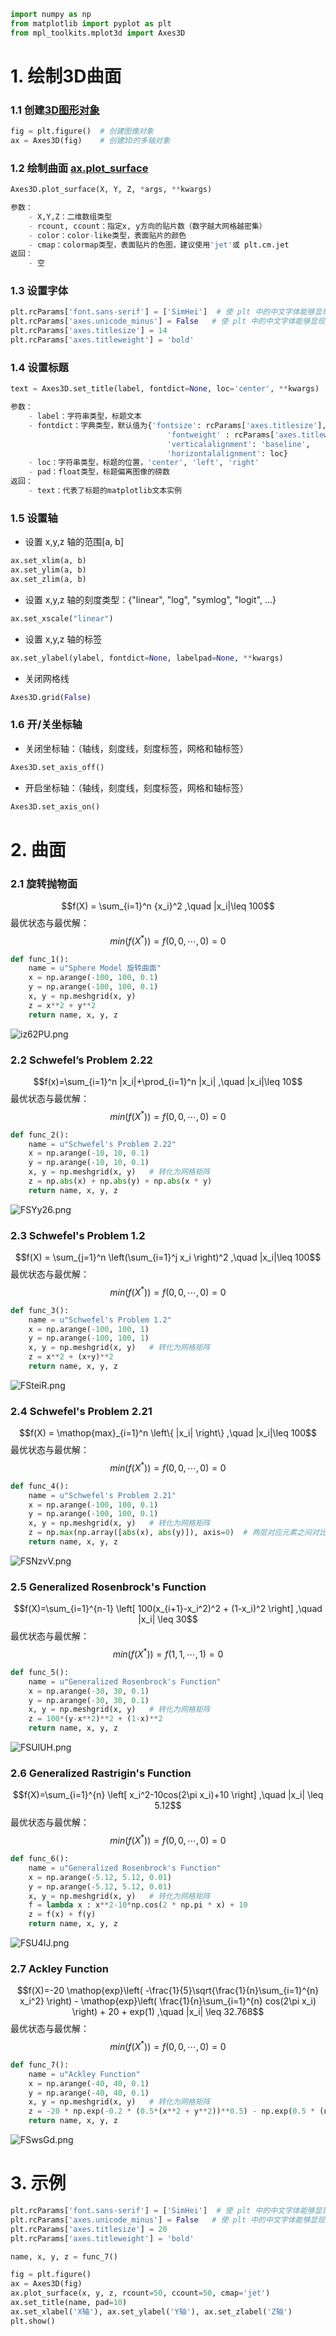 

```python
import numpy as np
from matplotlib import pyplot as plt
from mpl_toolkits.mplot3d import Axes3D
```

# 1. 绘制3D曲面

### 1.1 创建[3D图形对象](https://matplotlib.org/api/_as_gen/mpl_toolkits.mplot3d.axes3d.Axes3D.html?highlight=axes3d)


```python
fig = plt.figure()  # 创建图像对象
ax = Axes3D(fig)    # 创建3D的多轴对象
```


### 1.2 绘制曲面 [ax.plot_surface](https://matplotlib.org/mpl_toolkits/mplot3d/tutorial.html#surface-plots)

```python
Axes3D.plot_surface(X, Y, Z, *args, **kwargs)

参数：
    - X,Y,Z：二维数组类型
    - rcount, ccount：指定x, y方向的贴片数（数字越大网格越密集）
    - color：color-like类型，表面贴片的颜色
    - cmap：colormap类型，表面贴片的色图，建议使用'jet'或 plt.cm.jet
返回：
    - 空
```

### 1.3 设置字体

```python
plt.rcParams['font.sans-serif'] = ['SimHei']  # 使 plt 中的中文字体能够显现
plt.rcParams['axes.unicode_minus'] = False   # 使 plt 中的中文字体能够显现
plt.rcParams['axes.titlesize'] = 14
plt.rcParams['axes.titleweight'] = 'bold'
```

### 1.4 设置标题

```python
text = Axes3D.set_title(label, fontdict=None, loc='center', **kwargs)

参数：
    - label：字符串类型，标题文本
    - fontdict：字典类型，默认值为{'fontsize': rcParams['axes.titlesize'],
                                   'fontweight' : rcParams['axes.titleweight'],
                                   'verticalalignment': 'baseline',
                                   'horizontalalignment': loc}
    - loc：字符串类型，标题的位置，'center', 'left', 'right'
    - pad：float类型，标题偏离图像的磅数
返回：
    - text：代表了标题的matplotlib文本实例
```

### 1.5 设置轴

- 设置 x,y,z 轴的范围[a, b]
```python
ax.set_xlim(a, b)
ax.set_ylim(a, b)
ax.set_zlim(a, b)
```

- 设置 x,y,z 轴的刻度类型：{"linear", "log", "symlog", "logit", ...}
```python
ax.set_xscale("linear")
```

- 设置 x,y,z 轴的标签
```python
ax.set_ylabel(ylabel, fontdict=None, labelpad=None, **kwargs)
```

- 关闭网格线
```python
Axes3D.grid(False)
```

### 1.6 开/关坐标轴

- 关闭坐标轴：（轴线，刻度线，刻度标签，网格和轴标签）
```python
Axes3D.set_axis_off()
```

- 开启坐标轴：（轴线，刻度线，刻度标签，网格和轴标签）
```python
Axes3D.set_axis_on()
```

# 2. 曲面

### 2.1 旋转抛物面

 $$f(X) = \sum_{i=1}^n {x_i}^2 ,\quad |x_i|\leq 100$$
 最优状态与最优解：
 $$min \left( f(X^*) \right) =f(0,0,\cdots,0) = 0$$


```python
def func_1():
    name = u"Sphere Model 旋转曲面"
    x = np.arange(-100, 100, 0.1)
    y = np.arange(-100, 100, 0.1)
    x, y = np.meshgrid(x, y)
    z = x**2 + y**2
    return name, x, y, z
```

![iz62PU.png](https://s1.ax1x.com/2018/11/17/iz62PU.png)

### 2.2 Schwefel’s Problem 2.22

$$f(x)=\sum_{i=1}^n |x_i|+\prod_{i=1}^n |x_i| ,\quad |x_i|\leq 10$$
最优状态与最优解：
$$min \left( f(X^*) \right) =f(0,0,\cdots,0) = 0$$


```python
def func_2():
    name = u"Schwefel's Problem 2.22"
    x = np.arange(-10, 10, 0.1)
    y = np.arange(-10, 10, 0.1)
    x, y = np.meshgrid(x, y)   # 转化为网格矩阵
    z = np.abs(x) + np.abs(y) + np.abs(x * y)
    return name, x, y, z
```

![FSYy26.png](https://s1.ax1x.com/2018/11/18/FSYy26.png)

### 2.3 Schwefel's Problem 1.2

$$f(X) = \sum_{j=1}^n \left(\sum_{i=1}^j x_i \right)^2 ,\quad |x_i|\leq 100$$
最优状态与最优解：
$$min \left( f(X^*) \right) =f(0,0,\cdots,0) = 0$$


```python
def func_3():
    name = u"Schwefel's Problem 1.2"
    x = np.arange(-100, 100, 1)
    y = np.arange(-100, 100, 1)
    x, y = np.meshgrid(x, y)   # 转化为网格矩阵
    z = x**2 + (x+y)**2
    return name, x, y, z
```

![FSteiR.png](https://s1.ax1x.com/2018/11/18/FSteiR.png)

### 2.4 Schwefel's Problem 2.21

$$f(X) = \mathop{max}_{i=1}^n \left\{ |x_i| \right\} ,\quad |x_i|\leq 100$$
最优状态与最优解：
$$min \left( f(X^*) \right) =f(0,0,\cdots,0) = 0$$


```python
def func_4():
    name = u"Schwefel's Problem 2.21"
    x = np.arange(-100, 100, 0.1)
    y = np.arange(-100, 100, 0.1)
    x, y = np.meshgrid(x, y)   # 转化为网格矩阵
    z = np.max(np.array([abs(x), abs(y)]), axis=0)  # 两层对应元素之间对比
    return name, x, y, z
```

![FSNzvV.png](https://s1.ax1x.com/2018/11/18/FSNzvV.png)

### 2.5 Generalized Rosenbrock's Function

$$f(X)=\sum_{i=1}^{n-1} \left[ 100(x_{i+1}-x_i^2)^2 + (1-x_i)^2 \right] ,\quad |x_i| \leq 30$$
最优状态与最优解：
$$min \left( f(X^*) \right) =f(1,1,\cdots,1) = 0$$


```python
def func_5():
    name = u"Generalized Rosenbrock's Function"
    x = np.arange(-30, 30, 0.1)
    y = np.arange(-30, 30, 0.1)
    x, y = np.meshgrid(x, y)   # 转化为网格矩阵
    z = 100*(y-x**2)**2 + (1-x)**2
    return name, x, y, z
```

![FSUlUH.png](https://s1.ax1x.com/2018/11/18/FSUlUH.png)

### 2.6 Generalized Rastrigin's Function

$$f(X)=\sum_{i=1}^{n} \left[ x_i^2-10cos(2\pi x_i)+10 \right] ,\quad |x_i| \leq 5.12$$
最优状态与最优解：
$$min \left( f(X^*) \right) =f(0,0,\cdots,0) = 0$$


```python
def func_6():
    name = u"Generalized Rosenbrock's Function"
    x = np.arange(-5.12, 5.12, 0.01)
    y = np.arange(-5.12, 5.12, 0.01)
    x, y = np.meshgrid(x, y)   # 转化为网格矩阵
    f = lambda x : x**2-10*np.cos(2 * np.pi * x) + 10
    z = f(x) + f(y)
    return name, x, y, z
```

![FSU4IJ.png](https://s1.ax1x.com/2018/11/18/FSU4IJ.png)

### 2.7 Ackley Function

$$f(X)=-20 \mathop{exp}\left( -\frac{1}{5}\sqrt{\frac{1}{n}\sum_{i=1}^{n} x_i^2} \right) - \mathop{exp}\left( \frac{1}{n}\sum_{i=1}^{n} cos(2\pi x_i) \right) + 20 + exp(1) ,\quad |x_i| \leq  32.768$$
最优状态与最优解：
$$min \left( f(X^*) \right) =f(0,0,\cdots,0) = 0$$


```python
def func_7():
    name = u"Ackley Function"
    x = np.arange(-40, 40, 0.1)
    y = np.arange(-40, 40, 0.1)
    x, y = np.meshgrid(x, y)   # 转化为网格矩阵
    z = -20 * np.exp(-0.2 * (0.5*(x**2 + y**2))**0.5) - np.exp(0.5 * (np.cos(2*np.pi*x) + np.cos(2*np.pi*y))) + 20 + np.exp(1)
    return name, x, y, z
```

![FSwsGd.png](https://s1.ax1x.com/2018/11/18/FSwsGd.png)

# 3. 示例


```python
plt.rcParams['font.sans-serif'] = ['SimHei']  # 使 plt 中的中文字体能够显现
plt.rcParams['axes.unicode_minus'] = False   # 使 plt 中的中文字体能够显现
plt.rcParams['axes.titlesize'] = 20
plt.rcParams['axes.titleweight'] = 'bold'
```


```python
name, x, y, z = func_7()
```


```python
fig = plt.figure()
ax = Axes3D(fig)
ax.plot_surface(x, y, z, rcount=50, ccount=50, cmap='jet')
ax.set_title(name, pad=10)
ax.set_xlabel('X轴'), ax.set_ylabel('Y轴'), ax.set_zlabel('Z轴')
plt.show()
```

